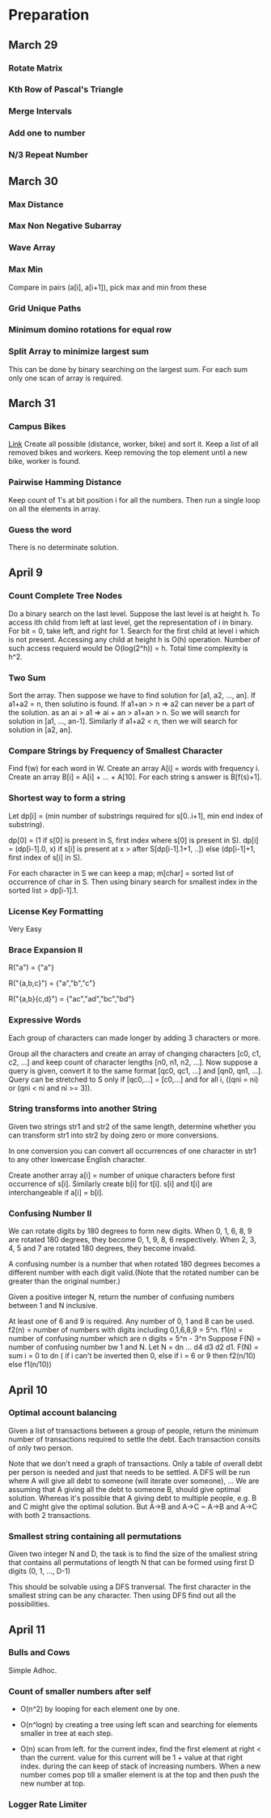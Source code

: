 # Preparation

## March 29

### Rotate Matrix

### Kth Row of Pascal's Triangle

### Merge Intervals

### Add one to number

### N/3 Repeat Number

## March 30

### Max Distance

### Max Non Negative Subarray

### Wave Array

### Max Min

Compare in pairs (a[i], a[i+1]), pick max and min from these

### Grid Unique Paths

### Minimum domino rotations for equal row

### Split Array to minimize largest sum

This can be done by binary searching on the largest sum. For each sum only one scan of array
is required.

## March 31

### Campus Bikes

[Link](https://ttzztt.gitbooks.io/lc/content/sort/bucket-sort/campus-bikes.html)
Create all possible (distance, worker, bike) and sort it. Keep a list of all removed bikes and
workers. Keep removing the top element until a new bike, worker is found.

### Pairwise Hamming Distance


Keep count of 1's at bit position i for all the numbers. Then run a single loop on all the
elements in array.

### Guess the word

There is no determinate solution.

## April 9

### Count Complete Tree Nodes

Do a binary search on the last level. Suppose the last level is at height h.
To access ith child from left at last level, get the representation of i in binary.
For bit = 0, take left, and right for 1. Search for the first child at level i which
is not present. Accessing any child at height h is O(h) operation. Number of such access
requierd would be O(log(2^h)) = h. Total time complexity is h^2.

### Two Sum

Sort the array. Then suppose we have to find solution for [a1, a2, ..., an].
If a1+a2 = n, then solutino is found. 
If a1+an > n => a2 can never be a part of the solution. as an ai > a1 => ai + an > a1+an > n.
So we will search for solution in [a1, ..., an-1].
Similarly if a1+a2 < n, then we will search for solution in [a2, an].

### Compare Strings by Frequency of Smallest Character

Find f(w) for each word in W. Create an array A[i] = words with frequency i. Create an array B[i] = A[i] + ... + A[10]. For each string s answer is B[f(s)+1].

### Shortest way to form a string

Let dp[i] = (min number of substrings required for s[0..i+1], min end index of substring).

dp[0] = (1 if s[0] is present in S, first index where s[0] is present in S).
dp[i] = (dp[i-1].0, x) if s[i] is present at x > after S[dp[i-1].1+1, ..]) else (dp[i-1]+1, first index of s[i] in S).

For each character in S we can keep a map; m[char] = sorted list of occurrence of char in S. Then using binary search for smallest index in the sorted list > dp[i-1].1.

### License Key Formatting

Very Easy

### Brace Expansion II

R("a") = {"a"}

R("{a,b,c}") = {"a","b","c"}

R("{a,b}{c,d}") = {"ac","ad","bc","bd"}

### Expressive Words

Each group of characters can made longer by adding 3 characters or more.

Group all the characters and create an array of changing characters [c0, c1, c2, ...] and keep count of character lengths [n0, n1, n2, ...]. Now suppose a query is given, convert it to the same format [qc0, qc1, ...] and [qn0, qn1, ...]. Query can be stretched to S only if [qc0,...] = [c0,...] and for all i, ((qni = ni) or (qni < ni and ni >= 3)).

### String transforms into another String

Given two strings str1 and str2 of the same length, determine whether you can transform str1 into str2 by doing zero or more conversions.

In one conversion you can convert all occurrences of one character in str1 to any other lowercase English character.

Create another array a[i] = number of unique characters before first occurrence of s[i]. Similarly create b[i] for t[i]. s[i] and t[i] are interchangeable if a[i] = b[i].

### Confusing Number II

We can rotate digits by 180 degrees to form new digits. When 0, 1, 6, 8, 9 are rotated 180 degrees, they become 0, 1, 9, 8, 6 respectively. When 2, 3, 4, 5 and 7 are rotated 180 degrees, they become invalid.

A confusing number is a number that when rotated 180 degrees becomes a different number with each digit valid.(Note that the rotated number can be greater than the original number.)

Given a positive integer N, return the number of confusing numbers between 1 and N inclusive.

At least one of 6 and 9 is required. Any number of 0, 1 and 8 can be used.
f2(n) = number of numbers with digits including 0,1,6,8,9 = 5^n.
f1(n) = number of confusing number which are n digits = 5^n - 3^n
Suppose F(N) = number of confusing number bw 1 and N.
Let N = dn ... d4 d3 d2 d1.
F(N) = sum i = 0 to dn ( if i can't be inverted then 0, else if i = 6 or 9 then f2(n/10) else f1(n/10))

## April 10

### Optimal account balancing

Given a list of transactions between a group of people, return the minimum number of transactions required to settle the debt. Each transaction consits of only two person.

Note that we don't need a graph of transactions. Only a table of overall debt per person is needed and just that needs to be settled. A DFS will be run where A will give all debt to someone (will iterate over someone), ...
We are assuming that A giving all the debt to someone B, should give optimal solution. Whereas it's possible that A giving
debt to multiple people, e.g. B and C might give the optimal solution. But A->B and A->C ~ A->B and A->C with both 2 transactions.

### Smallest string containing all permutations

Given two integer N and D, the task is to find the size of the smallest string that contains all permutations of length N that can be formed using first D digits (0, 1, …, D-1)

This should be solvable using a DFS tranversal. The first character in the smallest string can be any character. Then using DFS find out all the possibilities.

## April 11

### Bulls and Cows

Simple Adhoc.

### Count of smaller numbers after self

* O(n^2)
  by looping for each element one by one.

* O(n^logn)
  by creating a tree using left scan and searching for elements smaller in tree at each step.

* O(n)
  scan from left. for the current index, find the first element at right < than the current.
  value for this current will be 1 + value at that right index.
  during the can keep of stack of increasing numbers.
  When a new number comes pop till a smaller element is at the top and then push the new number at top.

### Logger Rate Limiter


